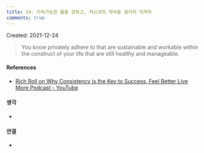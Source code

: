 ```yaml
---
title: 14. 지속가능한 룰을 정하고, 자신과의 약속을 철저히 지켜라
comments: true
---
```


Created: 2021-12-24

>You know privately adhere to that are sustainable and workable within the construct of your life that are still healthy and manageable.

#### References
- [Rich Roll on Why Consistency is the Key to Success, Feel Better Live More Podcast - YouTube](https://www.youtube.com/watch?v=255b8oD_FaM&t=1838s)

#### 생각
- 

#### 연결
- 